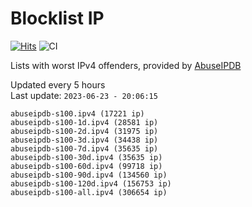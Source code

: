 # Blocklist IP

[![Hits](https://hits.seeyoufarm.com/api/count/incr/badge.svg?url=https%3A%2F%2Fgithub.com%2Fborestad%2Fblocklist-ip%2F&count_bg=%2379C83D&title_bg=%23555555&icon=&icon_color=%23E7E7E7&title=hits&edge_flat=false)](https://hits.seeyoufarm.com)  ![CI](https://img.shields.io/github/workflow/status/borestad/blocklist-ip/CI?style=flat-square)

Lists with worst IPv4 offenders, provided by [AbuseIPDB](https://www.abuseipdb.com/)

<!-- FOOTER-PLACEHOLDER -->
Updated every 5 hours<br>
Last update: `2023-06-23 - 20:06:15`
```
abuseipdb-s100.ipv4 (17221 ip)
abuseipdb-s100-1d.ipv4 (28581 ip)
abuseipdb-s100-2d.ipv4 (31975 ip)
abuseipdb-s100-3d.ipv4 (34438 ip)
abuseipdb-s100-7d.ipv4 (35635 ip)
abuseipdb-s100-30d.ipv4 (35635 ip)
abuseipdb-s100-60d.ipv4 (99718 ip)
abuseipdb-s100-90d.ipv4 (134560 ip)
abuseipdb-s100-120d.ipv4 (156753 ip)
abuseipdb-s100-all.ipv4 (306654 ip)
```
